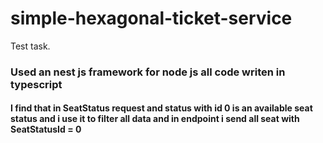 # simple-hexagonal-ticket-service

Test task.

### Used an nest js framework for node js all code writen in typescript

#### I find that in SeatStatus request and status with id 0 is an available seat status and i use it to filter all data and in endpoint i send all seat with SeatStatusId = 0
